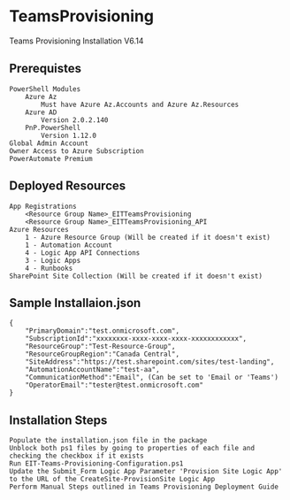 # TeamsProvisioning
Teams Provisioning Installation V6.14

## Prerequistes
	PowerShell Modules
		Azure Az
			Must have Azure Az.Accounts and Azure Az.Resources
		Azure AD
			Version 2.0.2.140
		PnP.PowerShell
			Version 1.12.0
	Global Admin Account
	Owner Access to Azure Subscription
	PowerAutomate Premium
	
## Deployed Resources
	App Registrations
		<Resource Group Name>_EITTeamsProvisioning
		<Resource Group Name>_EITTeamsProvisioning_API
	Azure Resources
		1 - Azure Resource Group (Will be created if it doesn't exist)
		1 - Automation Account
		4 - Logic App API Connections
		3 - Logic Apps
		4 - Runbooks
	SharePoint Site Collection (Will be created if it doesn't exist)
	
## Sample Installaion.json
```
{
	"PrimaryDomain":"test.onmicrosoft.com",
	"SubscriptionId":"xxxxxxxx-xxxx-xxxx-xxxx-xxxxxxxxxxxx",
	"ResourceGroup":"Test-Resource-Group",
	"ResourceGroupRegion":"Canada Central",
	"SiteAddress":"https://test.sharepoint.com/sites/test-landing",
	"AutomationAccountName":"test-aa",
	"CommunicationMethod":"Email", (Can be set to 'Email or 'Teams')
	"OperatorEmail":"tester@test.onmicrosoft.com"
}
```

## Installation Steps
	Populate the installation.json file in the package
	Unblock both ps1 files by going to properties of each file and checking the checkbox if it exists
	Run EIT-Teams-Provisioning-Configuration.ps1
	Update the Submit_Form Logic App Parameter 'Provision Site Logic App' to the URL of the CreateSite-ProvisionSite Logic App
	Perform Manual Steps outlined in Teams Provisioning Deployment Guide